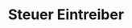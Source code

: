 ---
layout: "project-page"
icon: "tax-collector.gif"
title: "Steuer Eintreiber"
desc: ""
tools: "Aseprite"
timeframe: "Juli 2020"
---